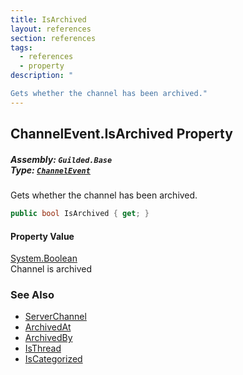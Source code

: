 ```yaml
---
title: IsArchived
layout: references
section: references
tags:
  - references
  - property
description: "

Gets whether the channel has been archived."
---
```


## ChannelEvent.IsArchived Property
##### **Assembly:** `Guilded.Base`<br/>**Type:** [`ChannelEvent`](ChannelEvent 'Guilded.Base.Events.ChannelEvent')

Gets whether the channel has been archived.

```csharp
public bool IsArchived { get; }
```

#### Property Value
[System.Boolean](https://docs.microsoft.com/en-us/dotnet/api/System.Boolean 'System.Boolean')  
Channel is archived

### See Also
- [ServerChannel](ServerChannel 'Guilded.Base.Servers.ServerChannel')
- [ArchivedAt](ServerChannel.ArchivedAt 'Guilded.Base.Servers.ServerChannel.ArchivedAt')
- [ArchivedBy](ServerChannel.ArchivedBy 'Guilded.Base.Servers.ServerChannel.ArchivedBy')
- [IsThread](ServerChannel.IsThread 'Guilded.Base.Servers.ServerChannel.IsThread')
- [IsCategorized](ServerChannel.IsCategorized 'Guilded.Base.Servers.ServerChannel.IsCategorized')